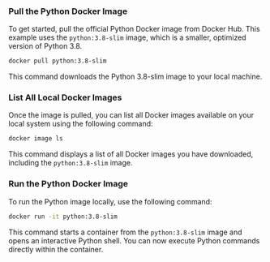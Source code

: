 ### Pull the Python Docker Image

To get started, pull the official Python Docker image from Docker Hub. This example uses the `python:3.8-slim` image, which is a smaller, optimized version of Python 3.8.

```bash
docker pull python:3.8-slim
```

This command downloads the Python 3.8-slim image to your local machine.

### List All Local Docker Images

Once the image is pulled, you can list all Docker images available on your local system using the following command:

```bash
docker image ls
```

This command displays a list of all Docker images you have downloaded, including the `python:3.8-slim` image.

### Run the Python Docker Image

To run the Python image locally, use the following command:

```bash
docker run -it python:3.8-slim
```

This command starts a container from the `python:3.8-slim` image and opens an interactive Python shell. You can now execute Python commands directly within the container.
